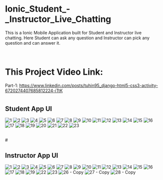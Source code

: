# Ionic_Student_-_Instructor_Live_Chatting
This is a Ionic Mobile Application built for Student and Instructor live chatting. Here Student can ask any question and Instructor can pick any question and can answer it.


<br/>

# This Project Video Link:

Part-1: https://www.linkedin.com/posts/tuhin95_django-html5-css3-activity-6720274407685812224-iTtK
#

## Student App UI
![1](https://user-images.githubusercontent.com/50451175/115449793-ba7f0480-a24d-11eb-8c1a-e70eaef7836c.PNG)
![2](https://user-images.githubusercontent.com/50451175/115449798-bbb03180-a24d-11eb-9707-84ec92943dfd.PNG)
![3](https://user-images.githubusercontent.com/50451175/115449799-bc48c800-a24d-11eb-979e-62d5e8049abc.PNG)
![4](https://user-images.githubusercontent.com/50451175/115449800-bce15e80-a24d-11eb-9de6-3efe23d2cbdc.PNG)
![5](https://user-images.githubusercontent.com/50451175/115449803-bce15e80-a24d-11eb-8938-575395499d8b.PNG)
![6](https://user-images.githubusercontent.com/50451175/115449804-bd79f500-a24d-11eb-8db5-e2005e394bb3.PNG)
![7](https://user-images.githubusercontent.com/50451175/115449805-bd79f500-a24d-11eb-9537-38925922ae49.PNG)
![8](https://user-images.githubusercontent.com/50451175/115449807-be128b80-a24d-11eb-8aa8-c9b55d2171af.PNG)
![9](https://user-images.githubusercontent.com/50451175/115449809-beab2200-a24d-11eb-999f-8aeb35cfca36.PNG)
![10](https://user-images.githubusercontent.com/50451175/115449812-bf43b880-a24d-11eb-89e7-c5dffe8fae23.PNG)
![11](https://user-images.githubusercontent.com/50451175/115449814-bf43b880-a24d-11eb-9bec-9051f24b79d5.PNG)
![12](https://user-images.githubusercontent.com/50451175/115449815-bfdc4f00-a24d-11eb-8266-05f74fabb72d.PNG)
![13](https://user-images.githubusercontent.com/50451175/115449817-bfdc4f00-a24d-11eb-8161-f703b8e914ad.PNG)
![14](https://user-images.githubusercontent.com/50451175/115449818-c074e580-a24d-11eb-9697-1fc35283e443.PNG)
![15](https://user-images.githubusercontent.com/50451175/115449821-c10d7c00-a24d-11eb-9b88-8e94498bea9d.PNG)
![16](https://user-images.githubusercontent.com/50451175/115449823-c1a61280-a24d-11eb-924e-48bb541bb816.PNG)
![17](https://user-images.githubusercontent.com/50451175/115449824-c1a61280-a24d-11eb-949b-46d7e77d74ef.PNG)
![18](https://user-images.githubusercontent.com/50451175/115449826-c23ea900-a24d-11eb-894c-673b9a114d30.PNG)
![19](https://user-images.githubusercontent.com/50451175/115449827-c23ea900-a24d-11eb-9648-3d95354c10c5.PNG)
![20](https://user-images.githubusercontent.com/50451175/115449829-c2d73f80-a24d-11eb-877f-7a0394bda9c4.PNG)
![21](https://user-images.githubusercontent.com/50451175/115449831-c36fd600-a24d-11eb-9235-ef8d8d74188b.PNG)
![22](https://user-images.githubusercontent.com/50451175/115449832-c4086c80-a24d-11eb-9b1a-cb296750a240.PNG)
![23](https://user-images.githubusercontent.com/50451175/115449834-c4086c80-a24d-11eb-9581-a9dea6e6e65e.PNG)

<br/>
#

## Instructor App UI
![1](https://user-images.githubusercontent.com/50451175/115450093-15b0f700-a24e-11eb-9afd-8ba59223818d.PNG)
![2](https://user-images.githubusercontent.com/50451175/115450098-16e22400-a24e-11eb-9f4b-677221acf70d.PNG)
![3](https://user-images.githubusercontent.com/50451175/115450099-16e22400-a24e-11eb-8a87-ed348b46fb7d.PNG)
![4](https://user-images.githubusercontent.com/50451175/115450103-177aba80-a24e-11eb-95b2-8f0647be8c80.PNG)
![5](https://user-images.githubusercontent.com/50451175/115450106-18135100-a24e-11eb-95e7-c6dde05e19f5.PNG)
![6](https://user-images.githubusercontent.com/50451175/115450107-18135100-a24e-11eb-85a8-87dfd15f17ea.PNG)
![7](https://user-images.githubusercontent.com/50451175/115450109-18abe780-a24e-11eb-9e48-1eccd77c56c1.PNG)
![8](https://user-images.githubusercontent.com/50451175/115450112-18abe780-a24e-11eb-8d17-8b365786c735.PNG)
![9](https://user-images.githubusercontent.com/50451175/115450115-19447e00-a24e-11eb-822e-734e572ae5e1.PNG)
![10](https://user-images.githubusercontent.com/50451175/115450117-19dd1480-a24e-11eb-93ae-a69b4dc4796b.PNG)
![11](https://user-images.githubusercontent.com/50451175/115450121-19dd1480-a24e-11eb-83ed-70382971cd43.PNG)
![12](https://user-images.githubusercontent.com/50451175/115450122-1a75ab00-a24e-11eb-8615-7b58d5940b53.PNG)
![13](https://user-images.githubusercontent.com/50451175/115450124-1b0e4180-a24e-11eb-90e5-4535f17ef2ab.PNG)
![14](https://user-images.githubusercontent.com/50451175/115450126-1b0e4180-a24e-11eb-9caa-36037d767355.PNG)
![15](https://user-images.githubusercontent.com/50451175/115450128-1ba6d800-a24e-11eb-9b69-152ba804e2cc.PNG)
![16](https://user-images.githubusercontent.com/50451175/115450129-1ba6d800-a24e-11eb-85eb-3f59996c3e02.PNG)
![17](https://user-images.githubusercontent.com/50451175/115450131-1c3f6e80-a24e-11eb-925f-41f12c0cabc6.PNG)
![18](https://user-images.githubusercontent.com/50451175/115450132-1cd80500-a24e-11eb-8341-88ba5da6b092.PNG)
![19](https://user-images.githubusercontent.com/50451175/115450133-1cd80500-a24e-11eb-8ef4-842e27f8519f.PNG)
![22](https://user-images.githubusercontent.com/50451175/115450136-1d709b80-a24e-11eb-88fc-6c31fa3c35c5.PNG)
![23](https://user-images.githubusercontent.com/50451175/115450137-1e093200-a24e-11eb-8455-0e4295c84206.PNG)
![26 - Copy](https://user-images.githubusercontent.com/50451175/115450140-1e093200-a24e-11eb-8168-90508b4deaf5.PNG)
![27 - Copy](https://user-images.githubusercontent.com/50451175/115450143-1ea1c880-a24e-11eb-90be-c14f9a3bec2d.PNG)
![28 - Copy](https://user-images.githubusercontent.com/50451175/115450147-1f3a5f00-a24e-11eb-8d24-25f79684c1ac.PNG)
